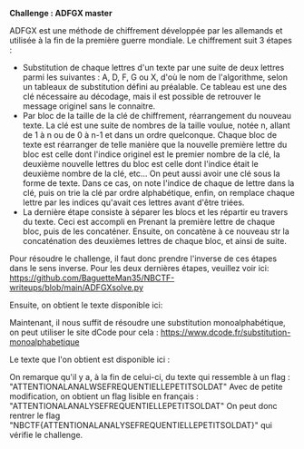 **Challenge : ADFGX master**

ADFGX est une méthode de chiffrement développée par les allemands et utilisée à la fin de la première guerre mondiale.
Le chiffrement suit 3 étapes :

* Substitution de chaque lettres d'un texte par une suite de deux lettres parmi les suivantes : A, D, F, G ou X, d'où le nom de l'algorithme, selon un tableaux de substitution défini au préalable. Ce tableau est une des clé nécessaire au décodage, mais il est possible de retrouver le message originel sans le connaitre.
* Par bloc de la taille de la clé de chiffrement, réarrangement du nouveau texte. La clé est une suite de nombres de la taille voulue, notée n, allant de 1 à n ou de 0 à n-1 et dans un ordre quelconque. Chaque bloc de texte est réarranger de telle manière que la nouvelle première lettre du bloc est celle dont l'indice originel est le premier nombre de la clé, la deuxième nouvelle lettres du bloc est celle dont l'indice était le deuxième nombre de la clé, etc... On peut aussi avoir une clé sous la forme de texte. Dans ce cas, on note l'indice de chaque de lettre dans la clé, puis on trie la clé par ordre alphabétique, enfin, on remplace chaque lettre par les indices qu'avait ces lettres avant d'être triées.
* La dernière étape consiste à séparer les blocs et les répartir eu travers du texte. Ceci est accompli en Prenant la première lettre de chaque bloc, puis de les concaténer. Ensuite, on concatène à ce nouveau str la concaténation des deuxièmes lettres de chaque bloc, et ainsi de suite.

Pour résoudre le challenge, il faut donc prendre l'inverse de ces étapes dans le sens inverse. Pour les deux dernières étapes, veuillez voir ici:
https://github.com/BaguetteMan35/NBCTF-writeups/blob/main/ADFGXsolve.py

Ensuite, on obtient le texte disponible ici:

Maintenant, il nous suffit de résoudre une substitution monoalphabétique, on peut utiliser le site dCode pour cela : https://www.dcode.fr/substitution-monoalphabetique

Le texte que l'on obtient est disponible ici : 

On remarque qu'il y a, à la fin de celui-ci, du texte qui ressemble à un flag : "ATTENTIONALANALWSEFREQUENTIELLEPETITSOLDAT"
Avec de petite modification, on obtient un flag lisible en français : "ATTENTIONALANALYSEFREQUENTIELLEPETITSOLDAT"
On peut donc rentrer le flag "NBCTF{ATTENTIONALANALYSEFREQUENTIELLEPETITSOLDAT}" qui vérifie le challenge.
